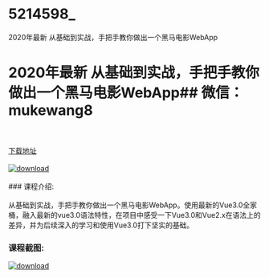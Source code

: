 # 5214598_
2020年最新 从基础到实战，手把手教你做出一个黑马电影WebApp
# 2020年最新 从基础到实战，手把手教你做出一个黑马电影WebApp## 微信：mukewang8
<br/></br>[下载地址](http://www.36tz.cn/article/5214598 "下载地址")
<br/></br>[![download](http://36tz.cn/muke_img/2020_07_1-83.png "下载地址")](http://www.36tz.cn/article/5214598 "下载地址")
<br/></br>### 课程介绍:<br/></br>从基础到实战，手把手教你做出一个黑马电影WebApp。使用最新的Vue3.0全家桶，融入最新的vue3.0语法特性，在项目中感受一下Vue3.0和Vue2.x在语法上的差异，并为后续深入的学习和使用Vue3.0打下坚实的基础。

### 课程截图:
[![download](http://36tz.cn/muke_img/2020_07_2-83.png "下载地址")](http://www.36tz.cn/article/5214598 "下载地址")
